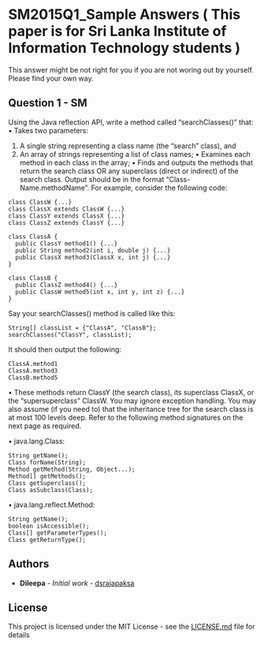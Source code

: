 # SM2015Q1_Sample Answers ( This paper is for Sri Lanka Institute of Information Technology students )

This answer might be not right for you if you are not woring out by yourself. Please find your own way.

## Question 1 - SM

Using the Java reflection API, write a method called “searchClasses()” that:
• Takes two parameters:
1. A single string representing a class name (the “search” class), and
2. An array of strings representing a list of class names;
• Examines each method in each class in the array;
• Finds and outputs the methods that return the search class OR any superclass
(direct or indirect) of the search class. Output should be in the format “Class-
Name.methodName”.
For example, consider the following code:

```
class ClassW {...}
class ClassX extends ClassW {...}
class ClassY extends ClassX {...}
class ClassZ extends ClassY {...}

class ClassA {
  public ClassY method1() {...}
  public String method2(int i, double j) {...}
  public ClassX method3(ClassX x, int j) {...}
}

class ClassB {
  public ClassZ method4() {...}
  public ClassW method5(int x, int y, int z) {...}
}
```
Say your searchClasses() method is called like this:

```
String[] classList = {"ClassA", "ClassB"};
searchClasses("ClassY", classList);
```

It should then output the following:
```
ClassA.method1
ClassA.method3
ClassB.method5
```

• These methods return ClassY (the search class), its superclass ClassX, or the “supersuperclass”
ClassW.
You may ignore exception handling. You may also assume (if you need to) that the
inheritance tree for the search class is at most 100 levels deep. Refer to the following
method signatures on the next page as required.

• java.lang.Class:
```
String getName();
Class forName(String);
Method getMethod(String, Object...);
Method[] getMethods();
Class getSuperclass();
Class asSubclass(Class);
```

• java.lang.reflect.Method:
```
String getName();
boolean isAccessible();
Class[] getParameterTypes();
Class getReturnType();
```

## Authors

* **Dileepa** - *Initial work* - [dsrajapaksa](https://github.com/dsrajapaksa)

## License

This project is licensed under the MIT License - see the [LICENSE.md](LICENSE.md) file for details

